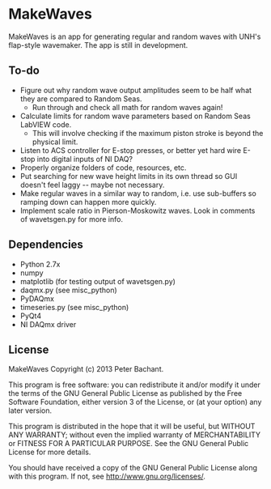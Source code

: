 MakeWaves
=========
MakeWaves is an app for generating regular and random waves with UNH's flap-style wavemaker. The app is still in development.


To-do
-----
  * Figure out why random wave output amplitudes seem to be half what they are compared to Random Seas.
    * Run through and check all math for random waves again!
  * Calculate limits for random wave parameters based on Random Seas LabVIEW code.
    * This will involve checking if the maximum piston stroke is beyond the physical limit.
  * Listen to ACS controller for E-stop presses, or better yet hard wire E-stop into digital inputs of NI DAQ?
  * Properly organize folders of code, resources, etc. 
  * Put searching for new wave height limits in its own thread so GUI doesn't feel laggy -- maybe not necessary.
  * Make regular waves in a similar way to random, i.e. use sub-buffers so ramping down can happen more quickly. 
  * Implement scale ratio in Pierson-Moskowitz waves. Look in comments of wavetsgen.py for more info.

Dependencies
--------
  * Python 2.7x
  * numpy
  * matplotlib (for testing output of wavetsgen.py)
  * daqmx.py (see misc_python)
  * PyDAQmx
  * timeseries.py (see misc_python)
  * PyQt4
  * NI DAQmx driver


License
-------
MakeWaves Copyright (c) 2013 Peter Bachant.

This program is free software: you can redistribute it and/or modify
it under the terms of the GNU General Public License as published by
the Free Software Foundation, either version 3 of the License, or
(at your option) any later version.

This program is distributed in the hope that it will be useful,
but WITHOUT ANY WARRANTY; without even the implied warranty of
MERCHANTABILITY or FITNESS FOR A PARTICULAR PURPOSE.  See the
GNU General Public License for more details.

You should have received a copy of the GNU General Public License
along with this program.  If not, see <http://www.gnu.org/licenses/>.
